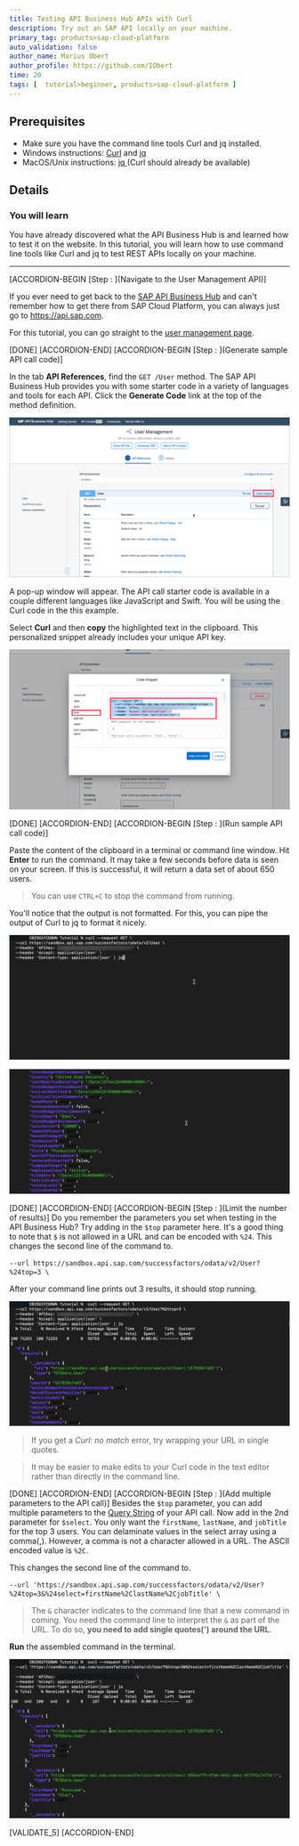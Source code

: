 ```yaml
---
title: Testing API Business Hub APIs with Curl
description: Try out an SAP API locally on your machine.
primary_tag: products>sap-cloud-platform
auto_validation: false
author_name: Marius Obert
author_profile: https://github.com/IObert
time: 20
tags: [  tutorial>beginner, products>sap-cloud-platform ]
---
```


## Prerequisites  
 - Make sure you have the command line tools Curl and jq installed.
 - Windows instructions: [Curl](https://chocolatey.org/packages/Curl) and [jq ](https://chocolatey.org/packages/jq)
 - MacOS/Unix instructions: [jq ](https://stedolan.github.io/jq/download/) (Curl should already be available)

## Details
### You will learn  
You have already discovered what the API Business Hub is and learned how to test it on the website. In this tutorial, you will learn how to use command line tools like Curl and jq to test REST APIs locally on your machine.

---

[ACCORDION-BEGIN [Step : ](Navigate to the User Management API)]

If you ever need to get back to the [SAP API Business Hub](https://api.sap.com/) and can't remember how to get there from SAP Cloud Platform, you can always just go to <https://api.sap.com>.

For this tutorial, you can go straight to the [user management page](https://api.sap.com/api/PLTUserManagement/resource).

[DONE]
[ACCORDION-END]
[ACCORDION-BEGIN [Step : ](Generate sample API call code)]

In the tab **API References**, find the `GET /User` method. The SAP API Business Hub provides you with some starter code in a variety of languages and tools for each API. Click the **Generate Code** link at the top of the method definition.

![generate code button in API Hub](1.png)

A pop-up window will appear. The API call starter code is available in a couple different languages like JavaScript and Swift. You will be using the Curl code in the this example.

Select **Curl** and then **copy** the highlighted text in the clipboard. This personalized snippet already includes your unique API key.

![generated code examples in Curl](2.png)

[DONE]
[ACCORDION-END]
[ACCORDION-BEGIN [Step : ](Run sample API call code)]

Paste the content of the clipboard in a terminal or command line window.
Hit **Enter** to run the command. It may take a few seconds before data is seen on your screen. If this is successful, it will return a data set of about 650 users.
> You can use `CTRL+C` to stop the command from running.

You'll notice that the output is not formatted. For this, you can pipe the output of Curl to jq to format it nicely.


![terminal with code copied in](9.png)

![resulting data from a successful API call](10.png)

[DONE]
[ACCORDION-END]
[ACCORDION-BEGIN [Step : ](Limit the number of results)]
Do you remember the parameters you set when testing in the API Business Hub? Try adding in the `$top` parameter here. It's a good thing to note that `$` is not allowed in a URL and can be encoded with `%24`. This changes the second line of the command to.
```Shell
--url https://sandbox.api.sap.com/successfactors/odata/v2/User?%24top=3 \
```


After your command line prints out 3 results, it should stop running.

![text editor with hint where to add the parameter](11.png)

> If you get a *Curl: no match* error, try wrapping your URL in single quotes.

> It may be easier to make edits to your Curl code in the text editor rather than directly in the command line.

[DONE]
[ACCORDION-END]
[ACCORDION-BEGIN [Step : ](Add multiple parameters to the API call)]
Besides the `$top` parameter, you can add multiple parameters to the [Query String](https://en.wikipedia.org/wiki/Query_string) of your API call.
Now add in the 2nd parameter for `$select`. You only want the `firstName`, `lastName`, and `jobTitle` for the top 3 users. You can delaminate values in the select array using a comma(,). However, a comma is not a character allowed in a URL. The ASCII encoded value is `%2C`.

This changes the second line of the command to.
```Shell
--url 'https://sandbox.api.sap.com/successfactors/odata/v2/User?%24top=3&%24select=firstName%2ClastName%2CjobTitle' \
```

> The `&` character indicates to the command line that a new command in coming. You need the command line to interpret the `&` as part of the URL. To do so, **you need to add single quotes(') around the URL**.

**Run** the assembled command in the terminal.

![text editor with parameter added](12.png)


[VALIDATE_5]
[ACCORDION-END]
